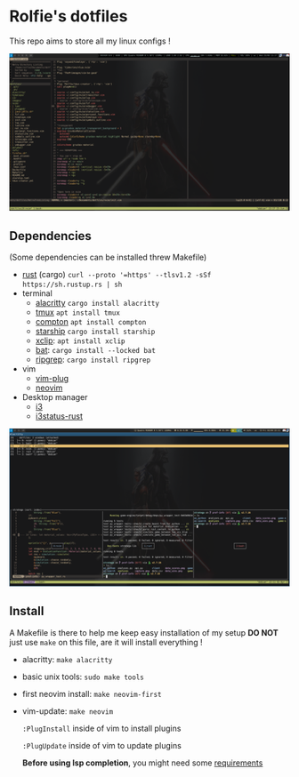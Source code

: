 # Rolfie's dotfiles

This repo aims to store all my linux configs ! 

![vim](./images/vim.png)

## Dependencies
  (Some dependencies can be installed threw Makefile)

 - [rust](https://www.rust-lang.org/tools/install) (cargo) `curl --proto '=https' --tlsv1.2 -sSf https://sh.rustup.rs | sh`
 - terminal
    - [alacritty](https://github.com/alacritty/alacritty) `cargo install alacritty`
    - [tmux](https://github.com/tmux/tmux) `apt install tmux`
    - [compton](https://github.com/chjj/compton) `apt install compton`
    - [starship](https://github.com/starship/starship) `cargo install starship`
    - [xclip](https://github.com/astrand/xclip): `apt install xclip`
    - [bat](https://github.com/sharkdp/bat): `cargo install --locked bat`
    - [ripgrep](https://github.com/BurntSushi/ripgrep): `cargo install ripgrep`
 - vim
    - [vim-plug](https://github.com/junegunn/vim-plug)
    - [neovim](https://github.com/neovim/neovim)
 - Desktop manager
    - [i3](https://github.com/i3/i3)
    - [i3status-rust](https://github.com/greshake/i3status-rust)



![tmux](./images/tmux.png)


## Install 
A Makefile is there to help me keep easy installation of my setup **DO NOT**
just use `make` on this file, are it will install everything !

- alacritty: `make alacritty`
- basic unix tools: `sudo make tools`
- first neovim install: `make neovim-first` 
- vim-update: `make neovim`

  `:PlugInstall` inside of vim to install plugins

  `:PlugUpdate` inside of vim to update plugins

  **Before using lsp completion**, you might need some [requirements](https://github.com/neovim/nvim-lspconfig)


